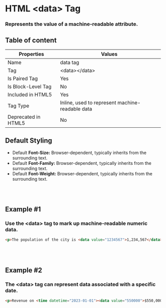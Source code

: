 # HTML &lt;data&gt; Tag

### Represents the value of a machine-readable attribute.



## Table of content


| Properties            | Values                                                               |
|---------------------|----------------------------------------------------------------------|
| Name                | data tag                                                |
| Tag                 | &lt;data&gt;&lt;/data&gt;                                            |
| Is Paired Tag       | Yes                                                  |
| Is Block-Level Tag  | No                                |
| Included in HTML5   | Yes     |
| Tag Type            | Inline, used to represent machine-readable data     |
| Deprecated in HTML5 | No     |


## Default Styling


-	Default **Font-Size:** Browser-dependent, typically inherits from the surrounding text.
-	Default **Font-Family:** Browser-dependent, typically inherits from the surrounding text.
-	Default **Font-Weight:** Browser-dependent, typically inherits from the surrounding text.


<br>
<br>

## Example #1
### Use the &lt;data&gt; tag to mark up machine-readable numeric data.
```html
<p>The population of the city is <data value="1234567">1,234,567</data>.</p>
``` 
<br>
<br>

## Example #2
### The &lt;data&gt; tag can represent data associated with a specific date.
```html
<p>Revenue on <time datetime="2023-01-01"><data value="550000">$550,000</data></time>.</p>
``` 
<br>
<br>

